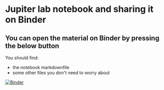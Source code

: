 # Jupiter lab notebook and sharing it on Binder

## You can open the material on Binder by pressing the below button

You should find:
- the notebook markdownfile
- some other files you don't need to worry about



[![Binder](https://mybinder.org/badge_logo.svg)](https://mybinder.org/v2/gh/JadwigaBuchwald/jupyterlab-exercise/HEAD)

